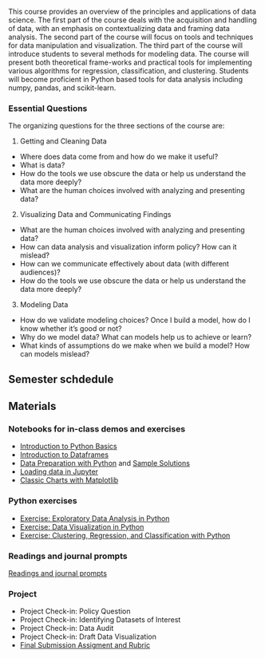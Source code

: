 
This course provides an overview of the principles and applications of data science. The first part of the
course deals with the acquisition and handling of data, with an emphasis on contextualizing data and framing
data analysis. The second part of the course will focus on tools and techniques for data manipulation and
visualization. The third part of the course will introduce students to several methods for modeling data.
The course will present both theoretical frame-works and practical tools for implementing various algorithms
for regression, classification, and clustering. Students will become proficient in Python based tools for data
analysis including numpy, pandas, and scikit-learn. 

### Essential Questions
The organizing questions for the three sections of the
course are:
1. Getting and Cleaning Data
- Where does data come from and how do we make it useful?
- What is data?
- How do the tools we use obscure the data or help us understand the data more deeply?
- What are the human choices involved with analyzing and presenting data?
2. Visualizing Data and Communicating Findings
- What are the human choices involved with analyzing and presenting data?
- How can data analysis and visualization inform policy? How can it mislead?
- How can we communicate effectively about data (with different audiences)?
- How do the tools we use obscure the data or help us understand the data more deeply?
3. Modeling Data
- How do we validate modeling choices? Once I build a model, how do I know whether it’s good
or not?
- Why do we model data? What can models help us to achieve or learn?
- What kinds of assumptions do we make when we build a model? How can models mislead?

## Semester schdedule

## Materials

### Notebooks for in-class demos and exercises

- [Introduction to Python Basics](https://colab.research.google.com/drive/1zok05G-2A9_UzmkIIWT_anl2dvps__M0?usp=sharing)
- [Introduction to Dataframes](https://colab.research.google.com/drive/1F4PbNbznY_p6X4vdy-e7uZ2LN7u-yv1h?usp=sharing)
- [Data Preparation with Python](https://colab.research.google.com/drive/1wWRIlHSSAqgX0HWf4dF_kRZ5YLYHtdbf?usp=sharing) and [Sample Solutions](https://colab.research.google.com/drive/1PTBGxQQZWCj7yRkUlmAL64CrA0qMLnbd?usp=sharing)
- [Loading data in Jupyter](https://drive.google.com/file/d/15Cvqydx_--t-K3y0VUn8_7xOM5nfkR1t/view?usp=sharing)
- [Classic Charts with Matplotlib](https://colab.research.google.com/drive/1-UU6SiDJ3_HhqwH0H9NJylZ-Vllt0TKB?usp=sharing)


### Python exercises
- [Exercise: Exploratory Data Analysis in Python](https://colab.research.google.com/drive/1CAP_k6HF88O-19wngS_5x2KN7Sfiwypo)
- [Exercise: Data Visualization in Python](https://colab.research.google.com/drive/14WX9amWra-ChZj_PO6J37zrFc_sDRQ0J?usp=sharing)
- [Exercise: Clustering, Regression, and Classification with Python](https://colab.research.google.com/drive/18yqgvYmSoe6RKHjf_B4Sgb-J0CL4UwUX?usp=sharing)

### Readings and journal prompts

[Readings and journal prompts](journal_prompts.md)

### Project

  - Project Check-in: Policy Question
  - Project Check-in: Identifying Datasets of Interest
  - Project Check-in: Data Audit
  - Project Check-in: Draft Data Visualization
  - [Final Submission Assigment and Rubric](project_assigment_and_rubric.md)



